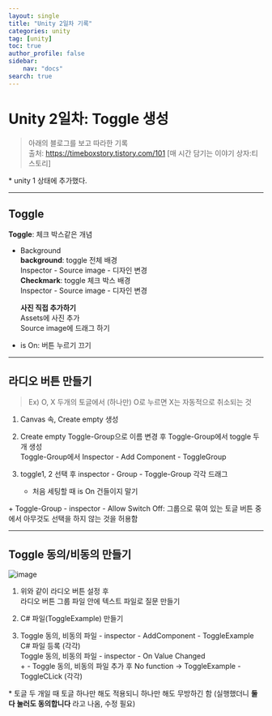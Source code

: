 ```yaml
---
layout: single
title: "Unity 2일차 기록"
categories: unity
tag: [unity]
toc: true
author_profile: false
sidebar:
    nav: "docs"
search: true
---
```


# Unity 2일차: Toggle 생성
> 아래의 블로그를 보고 따라한 기록   
> 출처: https://timeboxstory.tistory.com/101 [매 시간 담기는 이야기 상자:티스토리]   

\* unity 1 상태에 추가했다.   

---
## Toggle   
**Toggle**: 체크 박스같은 개념   
- Background   
  **background**: toggle 전체 배경   
  Inspector - Source image - 디자인 변경   
  **Checkmark**: toggle 체크 박스 배경   
  Inspector - Source image - 디자인 변경   

  **사진 직접 추가하기**   
  Assets에 사진 추가       
  Source image에 드래그 하기    

- is On: 버튼 누르기 끄기   
---
 
## 라디오 버튼 만들기   
> Ex) O, X 두개의 토글에서 (하나만) O로 누르면 X는 자동적으로 취소되는 것   

1. Canvas 속, Create empty 생성   

2. Create empty Toggle-Group으로 이름 변경 후 Toggle-Group에서 toggle 두개 생성   
Toggle-Group에서 Inspector - Add Component - ToggleGroup   

3. toggle1, 2 선택 후 inspector - Group - Toggle-Group 각각 드래그   
	* 처음 세팅할 때 is On 건들이지 말기   
    

\+ Toggle-Group - inspector - Allow Switch Off: 그룹으로 묶여 있는 토글 버튼 중에서 아무것도 선택을 하지 않는 것을 허용함   

---
## Toggle 동의/비동의 만들기   
![image](https://github.com/user-attachments/assets/e1b6728e-b402-40f3-8d11-c794dab8dff0) 

1. 위와 같이 라디오 버튼 설정 후    
라디오 버튼 그룹 파일 안에 텍스트 파일로 질문 만들기   

2. C# 파일(ToggleExample) 만들기   
3. Toggle 동의, 비동의 파일 - inspector - AddComponent - ToggleExample C# 파일 등록 (각각)   
Toggle 동의, 비동의 파일 - inspector - On Value Changed   
\+ \- Toggle 동의, 비동의 파일 추가 후 No function -> ToggleExample - ToggleCLick (각각)   

\* 토글 두 개일 때 토글 하나만 해도 적용되니 하나만 해도 무방하긴 함 (실행했더니 **둘 다 눌러도 동의합니다** 라고 나옴, 수정 필요)   

